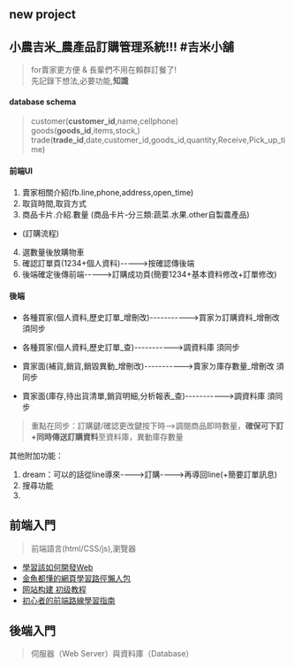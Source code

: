 new project
--
小農吉米_農產品訂購管理系統!!! #吉米小舖
--
>for賣家更方便 & 長輩們不用在賴群訂餐了!  
>先記錄下想法,必要功能,**知識**


#### database schema

>customer(**customer_id**,name,cellphone)  
>goods(**goods_id**,items,stock,)  
>trade(**trade_id**,date,customer_id,goods_id,quantity,Receive,Pick_up_time)  

#### 前端UI

1. 賣家相關介紹(fb.line,phone,address,open_time)
2. 取貨時間,取貨方式
3. 商品卡片.介紹.數量 (商品卡片-分三類:蔬菜.水果.other自製農產品)
  
*  (訂購流程)
  4. 選數量後放購物車
  5. 確認訂單頁(1234+個人資料)----->按確認傳後端
  6. 後端確定後傳前端----->訂購成功頁(簡要1234+基本資料修改+訂單修改)


 #### 後端 
* 各種買家(個人資料,歷史訂單_增刪改)----------->買家ㄉ訂購資料_增刪改 須同步
* 各種買家(個人資料,歷史訂單_查)----------->調資料庫 須同步
  
* 賣家面(補貨,銷貨,銷毀異動_增刪改)----------->賣家ㄉ庫存數量_增刪改 須同步
* 賣家面(庫存,待出貨清單,銷貨明細,分析報表_查)----------->調資料庫 須同步

>重點在同步：訂購鍵/確認更改鍵按下時-->調閱商品即時數量，**確保可下訂+同時傳送訂購資料**至資料庫，異動庫存數量

其他附加功能：

1. dream：可以的話從line導來---->訂購---->再導回line(+簡要訂單訊息)
2. 搜尋功能
3. 



前端入門
---
>前端語言(html/CSS/js),瀏覽器
* [學習該如何開發Web](https://developer.mozilla.org/zh-TW/docs/Learn)
* [金魚都懂的網頁學習路徑懶人包](https://ithelp.ithome.com.tw/articles/10228708)
* [网站构建 初级教程](https://www.w3school.com.cn/web/index.asp)
* [初心者的前端路線學習指南](https://medium.com/i-am-mike/%E5%88%9D%E5%BF%83%E8%80%85%E7%9A%84%E5%89%8D%E7%AB%AF%E8%B7%AF%E7%B7%9A%E5%AD%B8%E7%BF%92%E6%8C%87%E5%8D%97-895de088257f)

後端入門
---
>伺服器（Web Server）與資料庫（Database）
>
